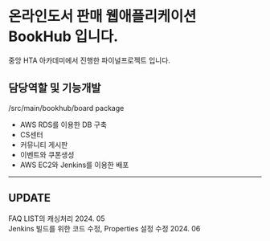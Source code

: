 <h1>온라인도서 판매 웹애플리케이션 BookHub 입니다. </h1>
중앙 HTA 아카데미에서 진행한 파이널프로젝트 입니다.


**담당역할 및 기능개발**
---
/src/main/bookhub/board package
+ AWS RDS를 이용한 DB 구축
+ CS센터
+ 커뮤니티 게시판
+ 이벤트와 쿠폰생성
+ AWS EC2와 Jenkins를 이용한 배포 
---

**UPDATE**<br>
---
FAQ LIST의 캐싱처리 2024. 05<br>
Jenkins 빌드를 위한 코드 수정,  Properties 설정 수정 2024. 06



